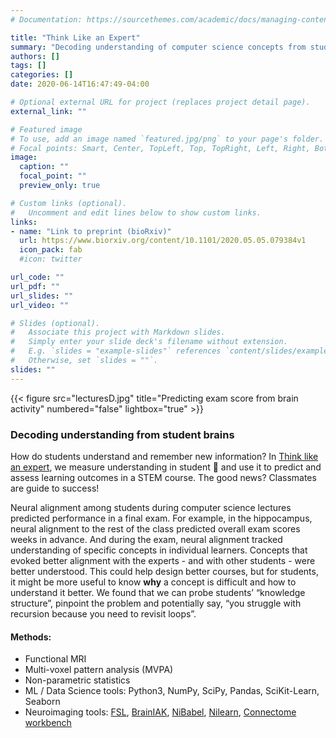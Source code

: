 ```yaml
---
# Documentation: https://sourcethemes.com/academic/docs/managing-content/

title: "Think Like an Expert"
summary: "Decoding understanding of computer science concepts from student brains"
authors: []
tags: []
categories: []
date: 2020-06-14T16:47:49-04:00

# Optional external URL for project (replaces project detail page).
external_link: ""

# Featured image
# To use, add an image named `featured.jpg/png` to your page's folder.
# Focal points: Smart, Center, TopLeft, Top, TopRight, Left, Right, BottomLeft, Bottom, BottomRight.
image:
  caption: ""
  focal_point: ""
  preview_only: true

# Custom links (optional).
#   Uncomment and edit lines below to show custom links.
links:
- name: "Link to preprint (bioRxiv)"
  url: https://www.biorxiv.org/content/10.1101/2020.05.05.079384v1
  icon_pack: fab
  #icon: twitter

url_code: ""
url_pdf: ""
url_slides: ""
url_video: ""

# Slides (optional).
#   Associate this project with Markdown slides.
#   Simply enter your slide deck's filename without extension.
#   E.g. `slides = "example-slides"` references `content/slides/example-slides.md`.
#   Otherwise, set `slides = ""`.
slides: ""
---
```

{{< figure src="lecturesD.jpg" title="Predicting exam score from brain activity" numbered="false" lightbox="true" >}} 

### Decoding understanding from student brains ###


How do students understand and remember new information?
In [Think like an expert](https://www.biorxiv.org/content/10.1101/2020.05.05.079384v1), we measure understanding in student 🧠 and use it to predict and assess learning outcomes in a STEM course. The good news? Classmates are guide to success! 

Neural alignment among students during computer science lectures predicted performance in a final exam. For example, in the hippocampus, neural alignment to the rest of the class predicted overall exam scores weeks in advance. And during the exam, neural alignment tracked understanding of specific concepts in individual learners. Concepts that evoked better alignment with the experts - and with other students - were better understood. This could help design better courses, but for students, it might be more useful to know **why** a concept is difficult and how to understand it better. We found that we can probe students’ “knowledge structure”, pinpoint the problem and potentially say, “you struggle with recursion because you need to revisit loops”.

#### Methods:
- Functional MRI
- Multi-voxel pattern analysis (MVPA)
- Non-parametric statistics
- ML / Data Science tools: Python3, NumPy, SciPy, Pandas, SciKit-Learn, Seaborn
- Neuroimaging tools: [FSL](https://fsl.fmrib.ox.ac.uk/fsl/fslwiki/), [BrainIAK](https://brainiak.org/), [NiBabel](https://nipy.org/nibabel/), [Nilearn](https://nilearn.github.io/), [Connectome workbench](https://www.humanconnectome.org/software/connectome-workbench)
